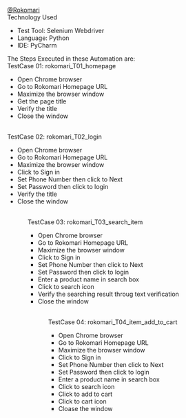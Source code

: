 [@Rokomari](https://www.rokomari.com/book) <br>
Technology Used
<ul> 
<li>Test Tool: Selenium Webdriver</li>
<li>Language: Python</li>
<li>IDE: PyCharm</li>
</ul>
The Steps Executed in these Automation are: <br>
TestCase 01: rokomari_T01_homepage
<ul>
  <li>Open Chrome browser</li>
  <li>Go to Rokomari Homepage URL</li>
  <li>Maximize the browser window</li>
  <li>Get the page title</li>
  <li>Verify the title</li>
  <li>Close the window</li>
 </ul> <br>
TestCase 02: rokomari_T02_login
<ul>
  <li>Open Chrome browser</li>
  <li>Go to Rokomari Homepage URL</li>
  <li>Maximize the browser window</li>
  <li>Click to Sign in</li>
  <li>Set Phone Number then click to Next</li>
  <li>Set Password then click to login</li>
  <li>Verify the title</li>
  <li>Close the window</li>
<ul> <br>
 TestCase 03: rokomari_T03_search_item
<ul>
  <li>Open Chrome browser</li>
  <li>Go to Rokomari Homepage URL</li>
  <li>Maximize the browser window</li>
  <li>Click to Sign in</li>
  <li>Set Phone Number then click to Next</li>
  <li>Set Password then click to login</li>
  <li>Enter a product name in search box</li>
  <li>Click to search icon</li>
  <li>Verify the searching result throug text verification</li>
  <li>Close the window</li>
<ul> <br>
 TestCase 04: rokomari_T04_item_add_to_cart
<ul>
  <li>Open Chrome browser</li>
  <li>Go to Rokomari Homepage URL</li>
  <li>Maximize the browser window</li>
  <li>Click to Sign in</li>
  <li>Set Phone Number then click to Next</li>
  <li>Set Password then click to login</li>
  <li>Enter a product name in search box</li>
  <li>Click to search icon</li>
  <li>Click to add to cart</li>
  <li>Click to cart icon</li>
  <li>Cloase the window</li>
<ul>
